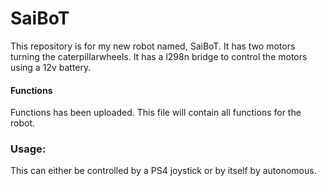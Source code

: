 # SaiBoT
This repository is for my new robot named, SaiBoT. It has two motors turning the caterpillarwheels. It has a l298n bridge to control the motors using a 12v battery.

#### Functions
Functions has been uploaded. This file will contain all functions for the robot.

### Usage:
This can either be controlled by a PS4 joystick or by itself by autonomous.
